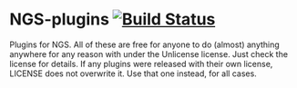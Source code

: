 # NGS-plugins [![Build Status](https://travis-ci.org/NGSNetwork/sm-plugins.svg?branch=master)](https://travis-ci.org/NGSNetwork/sm-plugins)
Plugins for NGS. All of these are free for anyone to do (almost) anything anywhere for any reason with under the Unlicense license. Just check the license for details. If any plugins were released with their own license, LICENSE does not overwrite it. Use that one instead, for all cases.
